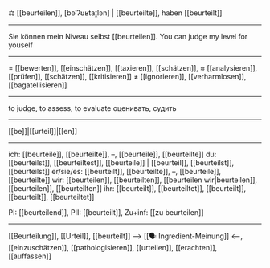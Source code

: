 ⚖️ [[beurteilen]], [bəˈʔʊʁtaɪ̯lən] | [[beurteilte]], haben [[beurteilt]]

---
Sie können mein Niveau selbst [[beurteilen]]. You can judge my level for youself

---
= [[bewerten]], [[einschätzen]], [[taxieren]], [[schätzen]], 
≈ [[analysieren]], [[prüfen]], [[schätzen]], [[kritisieren]]
≠ [[ignorieren]], [[verharmlosen]], [[bagatellisieren]]

---
to judge, to assess, to evaluate
оценивать, судить

---
[[be]]|[[urteil]]|[[en]]

---
ich: [[beurteile]], [[beurteilte]], –, [[beurteile]], [[beurteilte]]
du: [[beurteilst]], [[beurteiltest]], [[beurteile]] | [[beurteil]], [[beurteilst]], [[beurteilst]]
er/sie/es: [[beurteilt]], [[beurteilte]], –, [[beurteile]], [[beurteilte]]
wir: [[beurteilen]], [[beurteilten]], [[beurteilen wir|beurteilen]], [[beurteilen]], [[beurteilten]]
ihr: [[beurteilt]], [[beurteiltet]], [[beurteilt]], [[beurteilt]], [[beurteiltet]]

PI: [[beurteilend]], PII: [[beurteilt]], Zu+inf: [[zu beurteilen]]

---
[[Beurteilung]], [[Urteil]], [[beurteilt]]
--> [[🗣️ Ingredient-Meinung]] <--, [[einzuschätzen]], [[pathologisieren]], [[urteilen]], [[erachten]], [[auffassen]]